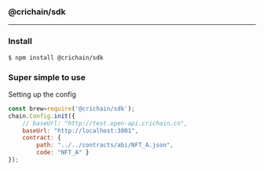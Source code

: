 ### @crichain/sdk
-----------------------

### Install

```
$ npm install @crichain/sdk
```

### Super simple to use

Setting up the config
```js
const brew=require('@crichain/sdk');
chain.Config.init({
    // baseUrl: "http://test.open-api.crichain.cn",
    baseUrl: "http://localhost:3001",
    contract: { 
        path: "../../contracts/abi/NFT_A.json", 
        code: "NFT_A" }
});
```